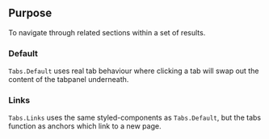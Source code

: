 ## Purpose
To navigate through related sections within a set of results.

### Default
`Tabs.Default` uses real tab behaviour where clicking a tab will swap out the content of the tabpanel underneath.

### Links
`Tabs.Links` uses the same styled-components as `Tabs.Default`, but the tabs function as anchors which link to a new page.